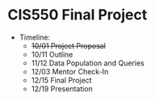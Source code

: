 # CIS550 Final Project

- Timeline:
  - ~~10/01 Project Proposal~~
  - 10/11 Outline
  - 11/12 Data Population and Queries
  - 12/03 Mentor Check-In
  - 12/15 Final Project
  - 12/19 Presentation
